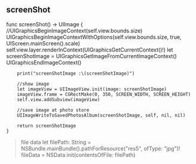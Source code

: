 ## screenShot

 >
 func screenShot() -> UIImage {
         //UIGraphicsBeginImageContext(self.view.bounds.size)
        UIGraphicsBeginImageContextWithOptions(self.view.bounds.size, true, UIScreen.mainScreen().scale)
        self.view.layer.renderInContext(UIGraphicsGetCurrentContext()!)
        let screenShotImage = UIGraphicsGetImageFromCurrentImageContext()
        UIGraphicsEndImageContext()
        
        print("screenShotImage :\(screenShotImage)")
        
        //show image
        let imageView = UIImageView.init(image: screenShotImage)
        imageView.frame = CGRectMake(0, 350, SCREEN_WIDTH, SCREEN_HEIGHT)
        self.view.addSubview(imageView)
        
        //save image at photo store
        UIImageWriteToSavedPhotosAlbum(screenShotImage, self, nil, nil)
  
        return screenShotImage
    }


> file data 
      let filePath: String = NSBundle.mainBundle().pathForResource("res5", ofType: "jpg")!
       fileData = NSData.init(contentsOfFile: filePath)
